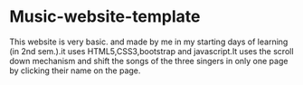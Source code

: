 # Music-website-template
This website is very basic. and made by me in my starting days of learning (in 2nd sem.).it uses HTML5,CSS3,bootstrap and javascript.It uses the scroll down mechanism and shift the songs of the three singers in only one page by clicking their name on the page.
